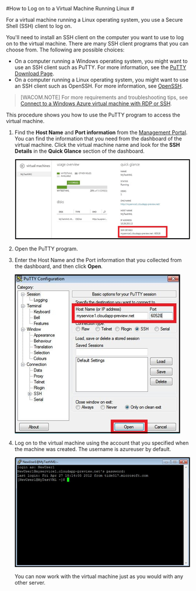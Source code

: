 <properties linkid="manage-linux-howto-logon-linux-vm" urlDisplayName="Log on to a VM" pageTitle="Log on to a virtual machine running Linux in Azure" metaKeywords="Azure Linux vm, Linux SSH" description="Learn how to log on to an Azure virtual machine running Linux by using a Secure Shell (SSH) client." metaCanonical="" services="virtual-machines" documentationCenter="" title="How to Log on to a Virtual Machine Running Linux" authors="" solutions="" manager="" editor="" />

<tags ms.service="virtual-machines" ms.workload="infrastructure-services" ms.tgt_pltfrm="vm-linux" ms.devlang="na" ms.topic="article" ms.date="01/01/1900" ms.author="" />




#How to Log on to a Virtual Machine Running Linux #

For a virtual machine running a Linux operating system, you use a Secure Shell (SSH) client to log on.

You'll need to install an SSH client on the computer you want to use to log on to the virtual machine. There are many SSH client programs that you can choose from. The following are possible choices:

- On a computer running a Windows operating system, you might want to use an SSH client such as PuTTY. For more information, see the [PuTTY Download Page](http://www.chiark.greenend.org.uk/~sgtatham/putty/download.html).
- On a computer running a Linux operating system, you might want to use an SSH client such as OpenSSH. For more information, see [OpenSSH](http://www.openssh.org/).

>[WACOM.NOTE] For more requirements and troubleshooting tips, see [Connect to a Windows Azure virtual machine with RDP or SSH](http://go.microsoft.com/fwlink/p/?LinkId=398294).

This procedure shows you how to use the PuTTY program to access the virtual machine.

1. Find the **Host Name** and **Port information** from the [Management Portal](http://manage.windowsazure.com). You can find the information that you need from the dashboard of the virtual machine. Click the virtual machine name and look for the **SSH Details** in the **Quick Glance** section of the dashboard.

	![Obtain SSH details](./media/virtual-machines-linux-how-to-log-on/sshdetails.png)

2. Open the PuTTY program.

3. Enter the Host Name and the Port information that you collected from the dashboard, and then click **Open**.

	![Open PuTTY](./media/virtual-machines-linux-how-to-log-on/putty.png)

4. Log on to the virtual machine using the account that you specified when the machine was created. The username is azureuser by default.

	![Log on to the virtual machine](./media/virtual-machines-linux-how-to-log-on/sshlogin.png)

	You can now work with the virtual machine just as you would with any other server.


